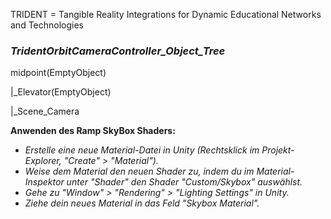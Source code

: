 TRIDENT = Tangible Reality Integrations for Dynamic Educational Networks and Technologies

<h3><i>TridentOrbitCameraController_Object_Tree</i></h3>

<p>midpoint(EmptyObject)</p>
<p>|_Elevator(EmptyObject)</p>
<p>|_Scene_Camera</p>


**Anwenden des Ramp SkyBox Shaders:**
- *Erstelle eine neue Material-Datei in Unity (Rechtsklick im Projekt-Explorer, "Create" > "Material").*
- *Weise dem Material den neuen Shader zu, indem du im Material-Inspektor unter "Shader" den Shader "Custom/Skybox" auswählst.*
- *Gehe zu "Window" > "Rendering" > "Lighting Settings" in Unity.*
- *Ziehe dein neues Material in das Feld "Skybox Material".*
